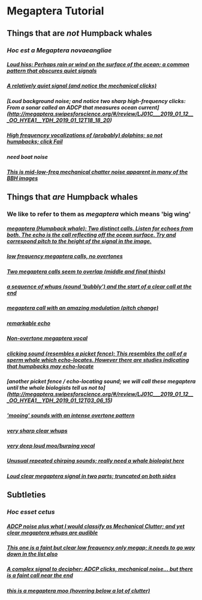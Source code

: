 # Megaptera Tutorial

## Things that are *not* Humpback whales 
### *Hoc est a Megaptera novaeangliae*


##### [Loud hiss: Perhaps rain or wind on the surface of the ocean; a common pattern that obscures quiet signals](http://megaptera.swipesforscience.org/#/review/LJ01C___2019_01_12___OO_HYEA1__YDH_2019_01_12T18_27_55)


##### [A relatively quiet signal (and notice the mechanical clicks)](http://megaptera.swipesforscience.org/#/review/LJ01A___2017_10_06___OO_HYVM1__YDH_2017_10_06T12_55_15)


##### [Loud background noise; and notice two sharp high-frequency clicks: From a sonar called an ADCP that measures ocean current] (http://megaptera.swipesforscience.org/#/review/LJ01C___2019_01_12___OO_HYEA1__YDH_2019_01_12T18_18_20)


##### [High frequencey vocalizations of (probably) dolphins; so *not* humpbacks; click **Fail**](http://megaptera.swipesforscience.org/#/review/LJ01A___2017_10_06___OO_HYVM1__YDH_2017_10_06T18_43_55)


##### need boat noise


##### [This is mid-low-freq mechanical chatter noise apparent in many of the BBH images](http://megaptera.swipesforscience.org/#/review/LJ01C___2019_01_12___OO_HYEA1__YDH_2019_01_12T05_53_10)


## Things that *are* Humpback whales 
### We like to refer to them as *megaptera* which means 'big wing'

##### [megaptera (Humpback whale): Two distinct calls. Listen for echoes from both. The echo is the call reflecting off the ocean surface. Try and correspond pitch to the height of the signal in the image.](http://megaptera.swipesforscience.org/#/review/LJ01C___2019_01_12___OO_HYEA1__YDH_2019_01_12T03_01_20)


##### [low frequency megaptera calls, no overtones](http://megaptera.swipesforscience.org/#/review/LJ01C___2019_01_12___OO_HYEA1__YDH_2019_01_12T14_58_45)


##### [Two megaptera calls seem to overlap (middle and final thirds)](http://megaptera.swipesforscience.org/#/review/LJ01C___2019_01_12___OO_HYEA1__YDH_2019_01_12T03_22_55)


##### [a sequence of whups (sound 'bubbly') and the start of a clear call at the end](http://megaptera.swipesforscience.org/#/review/LJ01C___2019_01_12___OO_HYEA1__YDH_2019_01_12T16_29_55)


##### [megaptera call with an amazing modulation (pitch change)](http://megaptera.swipesforscience.org/#/review/LJ01C___2019_01_12___OO_HYEA1__YDH_2019_01_12T02_19_55)


##### [remarkable echo](http://megaptera.swipesforscience.org/#/review/LJ01A___2017_10_06___OO_HYVM1__YDH_2017_10_06T20_42_40)


##### [Non-overtone megaptera vocal](http://megaptera.swipesforscience.org/#/review/LJ01C___2019_01_12___OO_HYEA1__YDH_2019_01_12T16_54_40)


##### [clicking sound (resembles a picket fence): This resembles the call of a sperm whale which echo-locates. However there are studies indicating that humpbacks may echo-locate](http://megaptera.swipesforscience.org/#/review/LJ01C___2019_01_12___OO_HYEA1__YDH_2019_01_12T02_44_50)


##### [another picket fence / echo-locating sound; we will call these megaptera until the whale biologists tell us not to] (http://megaptera.swipesforscience.org/#/review/LJ01C___2019_01_12___OO_HYEA1__YDH_2019_01_12T03_06_15)


##### ['mooing' sounds with an intense overtone pattern](http://megaptera.swipesforscience.org/#/review/LJ01C___2019_01_12___OO_HYEA1__YDH_2019_01_12T03_00_10)


##### [very sharp clear whups](http://megaptera.swipesforscience.org/#/review/LJ01C___2019_01_12___OO_HYEA1__YDH_2019_01_12T02_52_45)


##### [very deep loud moo/burping vocal](http://megaptera.swipesforscience.org/#/review/LJ01C___2019_01_12___OO_HYEA1__YDH_2019_01_12T02_23_50)


##### [Unusual repeated chirping sounds; really need a whale biologist here](http://megaptera.swipesforscience.org/#/review/LJ01C___2019_01_12___OO_HYEA1__YDH_2019_01_12T02_57_25)


##### [Loud clear megaptera signal in two parts; truncated on both sides](http://megaptera.swipesforscience.org/#/review/LJ01C___2019_01_12___OO_HYEA1__YDH_2019_01_12T03_03_15)


## Subtleties
### *Hoc esset cetus*

##### [ADCP noise plus what I would classify as Mechanical Clutter; and yet clear megaptera whups are audible](http://megaptera.swipesforscience.org/#/review/LJ01C___2019_01_12___OO_HYEA1__YDH_2019_01_12T06_17_50)


##### [This one is a faint but clear low frequency only megap; it needs to go way down in the list also](http://megaptera.swipesforscience.org/#/review/LJ01C___2019_01_12___OO_HYEA1__YDH_2019_01_12T11_31_00)


##### [A complex signal to decipher: ADCP clicks, mechanical noise... but there is a faint call near the end](http://megaptera.swipesforscience.org/#/review/LJ01C___2019_01_12___OO_HYEA1__YDH_2019_01_12T06_33_35)


##### [this is a megaptera moo (hovering below a lot of clutter)](http://megaptera.swipesforscience.org/#/review/LJ01C___2019_01_12___OO_HYEA1__YDH_2019_01_12T01_59_35)
